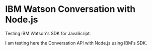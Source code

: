 # IBM Watson Conversation with Node.js

Testing IBM Watson's SDK for JavaScript.

I am testing here the Conversation API with Node.js using IBM's SDK.

